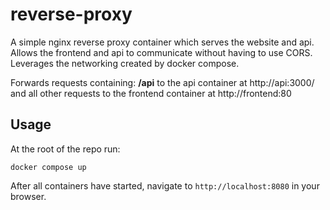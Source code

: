 # reverse-proxy

A simple nginx reverse proxy container which serves the website and api. Allows the frontend and api to communicate without having to use CORS. Leverages the networking created by docker compose.

Forwards requests containing: **/api** to the api container at http://api:3000/ and all other requests to the frontend container at http://frontend:80

## Usage

At the root of the repo run:

```
docker compose up
```

After all containers have started, navigate to `http://localhost:8080` in your browser.
